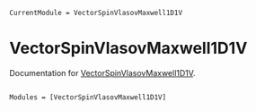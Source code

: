 ```@meta
CurrentModule = VectorSpinVlasovMaxwell1D1V
```

# VectorSpinVlasovMaxwell1D1V

Documentation for [VectorSpinVlasovMaxwell1D1V](https://github.com/JuliaVlasov/VectorSpinVlasovMaxwell1D1V.jl).

```@index
```

```@autodocs
Modules = [VectorSpinVlasovMaxwell1D1V]
```
